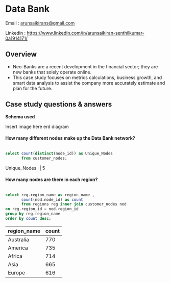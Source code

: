 # Data Bank #
Email : arunsaikirans@gmail.com

Linkedin : https://www.linkedin.com/in/arunsaikiran-senthilkumar-0a1914171/

## Overview ##
  * Neo-Banks are a recent development in the financial sector; they are new 
banks that solely operate online.
  * This case study focuses on metrics calculations, business growth, and smart 
data analysis to assist the company more accurately estimate and plan for the 
future.

## Case study questions & answers ##
**Schema used**

Insert image here erd diagram


#### How many different nodes make up the Data Bank network?

````sql

select count(distinct(node_id)) as Unique_Nodes 
       from customer_nodes;
````

Unique_Nodes
-|
5


#### How many nodes are there in each region?
````sql

select reg.region_name as region_name ,
       count(nod.node_id) as count
       from regions reg inner join customer_nodes nod
on reg.region_id = nod.region_id
group by reg.region_name
order by count desc;
````
region_name|count
----|----
Australia|770
America|735
Africa|714
Asia|665
Europe|616











